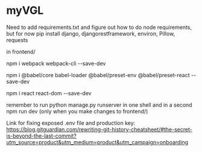 # myVGL

Need to add requirements.txt and figure out how to do node requirements, but for now
pip install django, djangorestframework, environ, Pillow, requests 

in frontend/

npm i webpack webpack-cli --save-dev

npm i @babel/core babel-loader @babel/preset-env @babel/preset-react --save-dev

npm i react react-dom --save-dev

remember to run python manage.py runserver in one shell and in a second npm run dev (only when you make changes to frontend/)

Link for fixing exposed .env file and production key: https://blog.gitguardian.com/rewriting-git-history-cheatsheet/#the-secret-is-beyond-the-last-commit?utm_source=product&utm_medium=product&utm_campaign=onboarding
